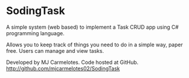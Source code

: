 # SodingTask
 A simple system (web based) to implement a Task CRUD app using C# programming language.
 
 Allows you to keep track of things you need to do in a simple way, paper free.
 Users can manage and view tasks.
 
 Developed by MJ Carmelotes.
 Code hosted at GitHub. http://github.com/mjcarmelotes02/SodingTask
